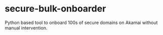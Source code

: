 # secure-bulk-onboarder
Python based tool to onboard 100s of secure domains on Akamai without manual intervention.
